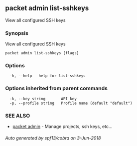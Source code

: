 ## packet admin list-sshkeys

View all configured SSH keys

### Synopsis

View all configured SSH keys

```
packet admin list-sshkeys [flags]
```

### Options

```
  -h, --help   help for list-sshkeys
```

### Options inherited from parent commands

```
  -k, --key string       API key
  -p, --profile string   Profile name (default "default")
```

### SEE ALSO

* [packet admin](packet_admin.md)	 - Manage projects, ssh keys, etc...

###### Auto generated by spf13/cobra on 3-Jun-2018
